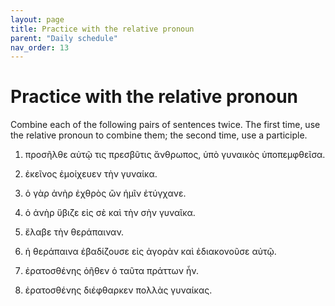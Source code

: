 ```yaml
---
layout: page
title: Practice with the relative pronoun
parent: "Daily schedule"
nav_order: 13
---
```


# Practice with the relative pronoun


Combine each of the following pairs of sentences twice.  The first time, use the relative pronoun to combine them; the second time, use a participle.

1. προσῆλθε αὐτῷ τις πρεσβῦτις ἄνθρωπος, ὑπὸ γυναικὸς ὑποπεμφθεῖσα.
1. ἐκεῖνος ἐμοίχευεν τὴν γυναίκα.


1. ὁ γὰρ ἀνὴρ ἐχθρὸς ὢν ἡμῖν ἐτύγχανε. 
2. ὁ ἀνὴρ ὕβιζε  εἰς σὲ καὶ τὴν σὴν γυναῖκα.


1. ἔλαβε τὴν θεράπαιναν.
2. ἡ θεράπαινα ἐβαδίζουσε εἰς ἀγορὰν καὶ ἐδιακονοῦσε αὐτῷ.


1. ἐρατοσθένης ὀῆθεν ὁ ταῦτα πράττων ἦν.
1. ἐρατοσθένης διέφθαρκεν πολλὰς γυναίκας.
